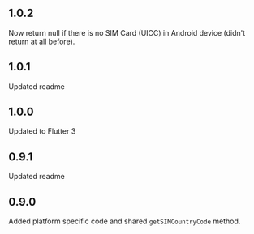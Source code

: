 ## 1.0.2

Now return null if there is no SIM Card (UICC) in Android device (didn't return at all before).

## 1.0.1

Updated readme
## 1.0.0

Updated to Flutter 3
## 0.9.1

Updated readme
## 0.9.0

Added platform specific code and shared `getSIMCountryCode` method. 